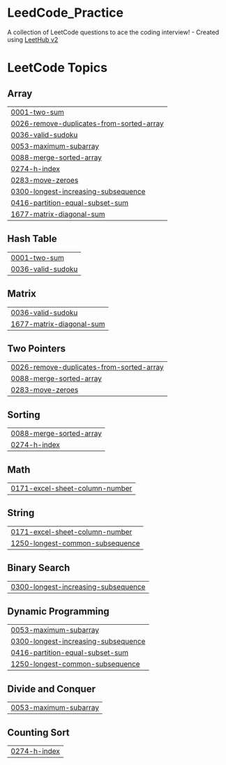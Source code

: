 # LeedCode_Practice
A collection of LeetCode questions to ace the coding interview! - Created using [LeetHub v2](https://github.com/arunbhardwaj/LeetHub-2.0)

<!---LeetCode Topics Start-->
# LeetCode Topics
## Array
|  |
| ------- |
| [0001-two-sum](https://github.com/Boomika003/LeedCode_Practice/tree/master/0001-two-sum) |
| [0026-remove-duplicates-from-sorted-array](https://github.com/Boomika003/LeedCode_Practice/tree/master/0026-remove-duplicates-from-sorted-array) |
| [0036-valid-sudoku](https://github.com/Boomika003/LeedCode_Practice/tree/master/0036-valid-sudoku) |
| [0053-maximum-subarray](https://github.com/Boomika003/LeedCode_Practice/tree/master/0053-maximum-subarray) |
| [0088-merge-sorted-array](https://github.com/Boomika003/LeedCode_Practice/tree/master/0088-merge-sorted-array) |
| [0274-h-index](https://github.com/Boomika003/LeedCode_Practice/tree/master/0274-h-index) |
| [0283-move-zeroes](https://github.com/Boomika003/LeedCode_Practice/tree/master/0283-move-zeroes) |
| [0300-longest-increasing-subsequence](https://github.com/Boomika003/LeedCode_Practice/tree/master/0300-longest-increasing-subsequence) |
| [0416-partition-equal-subset-sum](https://github.com/Boomika003/LeedCode_Practice/tree/master/0416-partition-equal-subset-sum) |
| [1677-matrix-diagonal-sum](https://github.com/Boomika003/LeedCode_Practice/tree/master/1677-matrix-diagonal-sum) |
## Hash Table
|  |
| ------- |
| [0001-two-sum](https://github.com/Boomika003/LeedCode_Practice/tree/master/0001-two-sum) |
| [0036-valid-sudoku](https://github.com/Boomika003/LeedCode_Practice/tree/master/0036-valid-sudoku) |
## Matrix
|  |
| ------- |
| [0036-valid-sudoku](https://github.com/Boomika003/LeedCode_Practice/tree/master/0036-valid-sudoku) |
| [1677-matrix-diagonal-sum](https://github.com/Boomika003/LeedCode_Practice/tree/master/1677-matrix-diagonal-sum) |
## Two Pointers
|  |
| ------- |
| [0026-remove-duplicates-from-sorted-array](https://github.com/Boomika003/LeedCode_Practice/tree/master/0026-remove-duplicates-from-sorted-array) |
| [0088-merge-sorted-array](https://github.com/Boomika003/LeedCode_Practice/tree/master/0088-merge-sorted-array) |
| [0283-move-zeroes](https://github.com/Boomika003/LeedCode_Practice/tree/master/0283-move-zeroes) |
## Sorting
|  |
| ------- |
| [0088-merge-sorted-array](https://github.com/Boomika003/LeedCode_Practice/tree/master/0088-merge-sorted-array) |
| [0274-h-index](https://github.com/Boomika003/LeedCode_Practice/tree/master/0274-h-index) |
## Math
|  |
| ------- |
| [0171-excel-sheet-column-number](https://github.com/Boomika003/LeedCode_Practice/tree/master/0171-excel-sheet-column-number) |
## String
|  |
| ------- |
| [0171-excel-sheet-column-number](https://github.com/Boomika003/LeedCode_Practice/tree/master/0171-excel-sheet-column-number) |
| [1250-longest-common-subsequence](https://github.com/Boomika003/LeedCode_Practice/tree/master/1250-longest-common-subsequence) |
## Binary Search
|  |
| ------- |
| [0300-longest-increasing-subsequence](https://github.com/Boomika003/LeedCode_Practice/tree/master/0300-longest-increasing-subsequence) |
## Dynamic Programming
|  |
| ------- |
| [0053-maximum-subarray](https://github.com/Boomika003/LeedCode_Practice/tree/master/0053-maximum-subarray) |
| [0300-longest-increasing-subsequence](https://github.com/Boomika003/LeedCode_Practice/tree/master/0300-longest-increasing-subsequence) |
| [0416-partition-equal-subset-sum](https://github.com/Boomika003/LeedCode_Practice/tree/master/0416-partition-equal-subset-sum) |
| [1250-longest-common-subsequence](https://github.com/Boomika003/LeedCode_Practice/tree/master/1250-longest-common-subsequence) |
## Divide and Conquer
|  |
| ------- |
| [0053-maximum-subarray](https://github.com/Boomika003/LeedCode_Practice/tree/master/0053-maximum-subarray) |
## Counting Sort
|  |
| ------- |
| [0274-h-index](https://github.com/Boomika003/LeedCode_Practice/tree/master/0274-h-index) |
<!---LeetCode Topics End-->